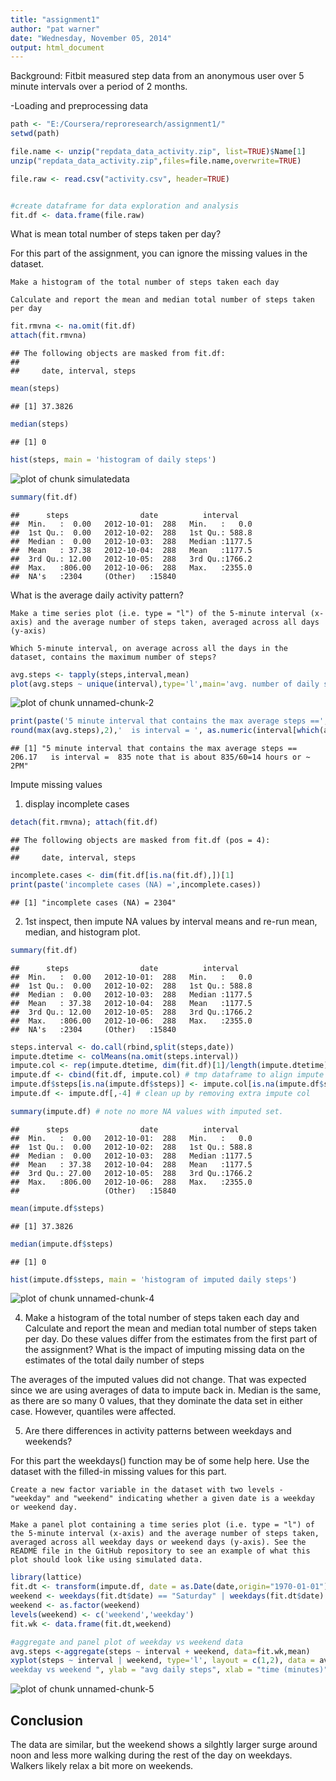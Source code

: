 ```yaml
---
title: "assignment1"
author: "pat warner"
date: "Wednesday, November 05, 2014"
output: html_document
---
```

Background: Fitbit measured step data from an anonymous user over 5 minute intervals over a period of 2 months.

-Loading and preprocessing data

```r
path <- "E:/Coursera/reproresearch/assignment1/"
setwd(path)

file.name <- unzip("repdata_data_activity.zip", list=TRUE)$Name[1]
unzip("repdata_data_activity.zip",files=file.name,overwrite=TRUE)

file.raw <- read.csv("activity.csv", header=TRUE)


#create dataframe for data exploration and analysis
fit.df <- data.frame(file.raw)
```

What is mean total number of steps taken per day?

For this part of the assignment, you can ignore the missing values in the dataset.

    Make a histogram of the total number of steps taken each day

    Calculate and report the mean and median total number of steps taken per day



```r
fit.rmvna <- na.omit(fit.df)
attach(fit.rmvna)
```

```
## The following objects are masked from fit.df:
## 
##     date, interval, steps
```

```r
mean(steps)
```

```
## [1] 37.3826
```

```r
median(steps)
```

```
## [1] 0
```

```r
hist(steps, main = 'histogram of daily steps')
```

![plot of chunk simulatedata](figure/simulatedata-1.png) 

```r
summary(fit.df)
```

```
##      steps                date          interval     
##  Min.   :  0.00   2012-10-01:  288   Min.   :   0.0  
##  1st Qu.:  0.00   2012-10-02:  288   1st Qu.: 588.8  
##  Median :  0.00   2012-10-03:  288   Median :1177.5  
##  Mean   : 37.38   2012-10-04:  288   Mean   :1177.5  
##  3rd Qu.: 12.00   2012-10-05:  288   3rd Qu.:1766.2  
##  Max.   :806.00   2012-10-06:  288   Max.   :2355.0  
##  NA's   :2304     (Other)   :15840
```

What is the average daily activity pattern?

    Make a time series plot (i.e. type = "l") of the 5-minute interval (x-axis) and the average number of steps taken, averaged across all days (y-axis)

    Which 5-minute interval, on average across all the days in the dataset, contains the maximum number of steps?


```r
avg.steps <- tapply(steps,interval,mean)
plot(avg.steps ~ unique(interval),type='l',main='avg. number of daily steps vs. time of day',ylab='avg daily steps', xlab='time (minutes)')
```

![plot of chunk unnamed-chunk-2](figure/unnamed-chunk-2-1.png) 

```r
print(paste('5 minute interval that contains the max average steps ==',
round(max(avg.steps),2),'  is interval = ', as.numeric(interval[which(avg.steps==max(avg.steps))]), "note that is about 835/60=14 hours or ~ 2PM"))
```

```
## [1] "5 minute interval that contains the max average steps == 206.17   is interval =  835 note that is about 835/60=14 hours or ~ 2PM"
```
Impute missing values

1) display incomplete cases

```r
detach(fit.rmvna); attach(fit.df)
```

```
## The following objects are masked from fit.df (pos = 4):
## 
##     date, interval, steps
```

```r
incomplete.cases <- dim(fit.df[is.na(fit.df),])[1]
print(paste('incomplete cases (NA) =',incomplete.cases))
```

```
## [1] "incomplete cases (NA) = 2304"
```
2) 1st inspect, then impute NA values by interval means and re-run mean, median, and histogram plot.

```r
summary(fit.df)
```

```
##      steps                date          interval     
##  Min.   :  0.00   2012-10-01:  288   Min.   :   0.0  
##  1st Qu.:  0.00   2012-10-02:  288   1st Qu.: 588.8  
##  Median :  0.00   2012-10-03:  288   Median :1177.5  
##  Mean   : 37.38   2012-10-04:  288   Mean   :1177.5  
##  3rd Qu.: 12.00   2012-10-05:  288   3rd Qu.:1766.2  
##  Max.   :806.00   2012-10-06:  288   Max.   :2355.0  
##  NA's   :2304     (Other)   :15840
```

```r
steps.interval <- do.call(rbind,split(steps,date))
impute.dtetime <- colMeans(na.omit(steps.interval))
impute.col <- rep(impute.dtetime, dim(fit.df)[1]/length(impute.dtetime))
impute.df <- cbind(fit.df, impute.col) # tmp dataframe to align impute data
impute.df$steps[is.na(impute.df$steps)] <- impute.col[is.na(impute.df$steps)] # replace NAs with imputed time values
impute.df <- impute.df[,-4] # clean up by removing extra impute col

summary(impute.df) # note no more NA values with imputed set.
```

```
##      steps                date          interval     
##  Min.   :  0.00   2012-10-01:  288   Min.   :   0.0  
##  1st Qu.:  0.00   2012-10-02:  288   1st Qu.: 588.8  
##  Median :  0.00   2012-10-03:  288   Median :1177.5  
##  Mean   : 37.38   2012-10-04:  288   Mean   :1177.5  
##  3rd Qu.: 27.00   2012-10-05:  288   3rd Qu.:1766.2  
##  Max.   :806.00   2012-10-06:  288   Max.   :2355.0  
##                   (Other)   :15840
```

```r
mean(impute.df$steps)
```

```
## [1] 37.3826
```

```r
median(impute.df$steps)
```

```
## [1] 0
```

```r
hist(impute.df$steps, main = 'histogram of imputed daily steps')
```

![plot of chunk unnamed-chunk-4](figure/unnamed-chunk-4-1.png) 

4) Make a histogram of the total number of steps taken each day and Calculate and report the mean and median total number of steps taken per day. Do these values differ from the estimates from the first part of the assignment? What is the impact of imputing missing data on the estimates of the total daily number of steps

The averages of the imputed values did not change. That was expected since we are using averages of data to impute back in. Median is the same, as there are so many 0 values, that they dominate the data set in either case.  However, quantiles were affected.


5) Are there differences in activity patterns between weekdays and weekends?

For this part the weekdays() function may be of some help here. Use the dataset with the filled-in missing values for this part.

    Create a new factor variable in the dataset with two levels - "weekday" and "weekend" indicating whether a given date is a weekday or weekend day.

    Make a panel plot containing a time series plot (i.e. type = "l") of the 5-minute interval (x-axis) and the average number of steps taken, averaged across all weekday days or weekend days (y-axis). See the README file in the GitHub repository to see an example of what this plot should look like using simulated data.
    

```r
library(lattice)
fit.dt <- transform(impute.df, date = as.Date(date,origin="1970-01-01"))
weekend <- weekdays(fit.dt$date) == "Saturday" | weekdays(fit.dt$date) == "Sunday"
weekend <- as.factor(weekend)
levels(weekend) <- c('weekend','weekday')
fit.wk <- data.frame(fit.dt,weekend)

#aggregate and panel plot of weekday vs weekend data
avg.steps <-aggregate(steps ~ interval + weekend, data=fit.wk,mean)
xyplot(steps ~ interval | weekend, type='l', layout = c(1,2), data = avg.steps, main = "plot of avg daily steps vs time (5 minute sample) interval - 
weekday vs weekend ", ylab = "avg daily steps", xlab = "time (minutes)")
```

![plot of chunk unnamed-chunk-5](figure/unnamed-chunk-5-1.png) 
    
## Conclusion
The data are similar, but the weekend shows a silghtly larger surge around noon and less more walking during the rest of the day on weekdays. Walkers likely relax a bit more on weekends.


